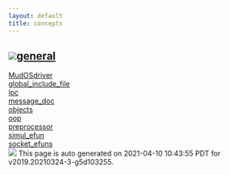 ```yaml
---
layout: default
title: concepts
---
```



<h2 class="border-bottom py-3 text-uppercase">
  <img src="https://cdnjs.cloudflare.com/ajax/libs/octicons/8.5.0/svg/bookmark.svg"><a class='text-secondary' name="general" href="#general">general</a>
</h2>

<div class='row'>
<div class='col-sm-4 col-md-3 col-lg-3 col-xl-2'>
<div><a href='general/MudOSdriver.html'>MudOSdriver</a></div>
</div>
<div class='col-sm-4 col-md-3 col-lg-3 col-xl-2'>
<div><a href='general/global_include_file.html'>global_include_file</a></div>
</div>
<div class='col-sm-4 col-md-3 col-lg-3 col-xl-2'>
<div><a href='general/lpc.html'>lpc</a></div>
</div>
<div class='col-sm-4 col-md-3 col-lg-3 col-xl-2'>
<div><a href='general/message_doc.html'>message_doc</a></div>
</div>
<div class='col-sm-4 col-md-3 col-lg-3 col-xl-2'>
<div><a href='general/objects.html'>objects</a></div>
</div>
<div class='col-sm-4 col-md-3 col-lg-3 col-xl-2'>
<div><a href='general/oop.html'>oop</a></div>
</div>
<div class='col-sm-4 col-md-3 col-lg-3 col-xl-2'>
<div><a href='general/preprocessor.html'>preprocessor</a></div>
</div>
<div class='col-sm-4 col-md-3 col-lg-3 col-xl-2'>
<div><a href='general/simul_efun.html'>simul_efun</a></div>
</div>
<div class='col-sm-4 col-md-3 col-lg-3 col-xl-2'>
<div><a href='general/socket_efuns.html'>socket_efuns</a></div>
</div>
</div>

<div class="alert alert-info my-4" role="alert">
    <img src="https://cdnjs.cloudflare.com/ajax/libs/octicons/8.5.0/svg/info.svg">
    This page is auto generated on 2021-04-10 10:43:55 PDT for v2019.20210324-3-g5d103255.</a>
</div>

